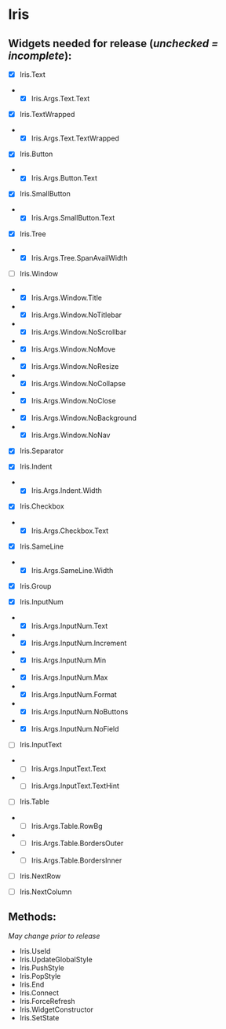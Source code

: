 # Iris
## Widgets needed for release (*unchecked = incomplete*):

- [X]	Iris.Text
- - [X]	Iris.Args.Text.Text

- [X]	Iris.TextWrapped
- - [X]	Iris.Args.Text.TextWrapped
	
- [X]	Iris.Button
- - [X]	Iris.Args.Button.Text
	
- [X]	Iris.SmallButton
- - [X]	Iris.Args.SmallButton.Text
	
- [X]	Iris.Tree
- - [X]	Iris.Args.Tree.SpanAvailWidth
	
- [ ]	Iris.Window
- - [X] Iris.Args.Window.Title
- - [X]	Iris.Args.Window.NoTitlebar
- - [X]	Iris.Args.Window.NoScrollbar
- - [X]	Iris.Args.Window.NoMove
- - [X] Iris.Args.Window.NoResize
- - [X] Iris.Args.Window.NoCollapse
- - [X] Iris.Args.Window.NoClose
- - [X] Iris.Args.Window.NoBackground
- - [X] Iris.Args.Window.NoNav

- [X]	Iris.Separator
	
- [X]	Iris.Indent
- - [X]	Iris.Args.Indent.Width
	
- [X]	Iris.Checkbox
- - [X]	Iris.Args.Checkbox.Text

- [X]	Iris.SameLine
- - [X]	Iris.Args.SameLine.Width

- [X]	Iris.Group
	
- [X]	Iris.InputNum
- - [X]	Iris.Args.InputNum.Text
- - [X]	Iris.Args.InputNum.Increment
- - [X]	Iris.Args.InputNum.Min
- - [X]	Iris.Args.InputNum.Max
- - [X]	Iris.Args.InputNum.Format
- - [X] Iris.Args.InputNum.NoButtons
- - [X] Iris.Args.InputNum.NoField

- [ ]	Iris.InputText
- - [ ]	Iris.Args.InputText.Text
- - [ ]	Iris.Args.InputText.TextHint

- [ ]	Iris.Table
- - [ ]	Iris.Args.Table.RowBg
- - [ ] Iris.Args.Table.BordersOuter
- - [ ] Iris.Args.Table.BordersInner

- [ ]	Iris.NextRow

- [ ]	Iris.NextColumn

## Methods:
*May change prior to release*
- Iris.UseId
- Iris.UpdateGlobalStyle
- Iris.PushStyle
- Iris.PopStyle
- Iris.End
- Iris.Connect
- Iris.ForceRefresh
- Iris.WidgetConstructor
- Iris.SetState